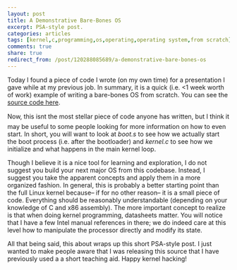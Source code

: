 ```yaml
---
layout: post
title: A Demonstrative Bare-Bones OS
excerpt: PSA-style post.
categories: articles
tags: [kernel,c,programming,os,operating,operating system,from scratch]
comments: true
share: true
redirect_from: /post/120288085689/a-demonstrative-bare-bones-os
---
```


<p>Today I found a piece of code I wrote (on my own time) for a presentation I gave while at my previous job. In summary, it is a quick (i.e. &lt;1 week worth of work) example of writing a bare-bones OS from scratch. You can see the <a href="https://github.com/DeathByTape/HelloWorldOS.git" target="_blank">source code here</a>.</p><p>Now, this isnt the most stellar piece of code anyone has written, but I think it may be useful to some people looking for more information on how to even start. In short, you will want to look at <i>boot.s</i> to see how we actually start the boot process (i.e. after the bootloader) and <i>kernel.c</i> to see how we initialize and what happens in the main kernel loop.</p><p>Though I believe it is a nice tool for learning and exploration, I do not suggest you build your next major OS from this codebase. Instead, I suggest you take the apparent concepts and apply them in a more organized fashion. In general, this is probably a better starting point than the full Linux kernel because&ndash; if for no other reason&ndash; it is a small piece of code. Everything should be reasonably understandable (depending on your knowledge of C and x86 assembly). The more important concept to realize is that when doing kernel programming, datasheets matter. You will notice that I have a few Intel manual references in there; we do indeed care at this level how to manipulate the processor directly and modify its state.</p><p>All that being said, this about wraps up this short PSA-style post. I just wanted to make people aware that I was releasing this source that I have previously used a a short teaching aid. Happy kernel hacking!</p>
